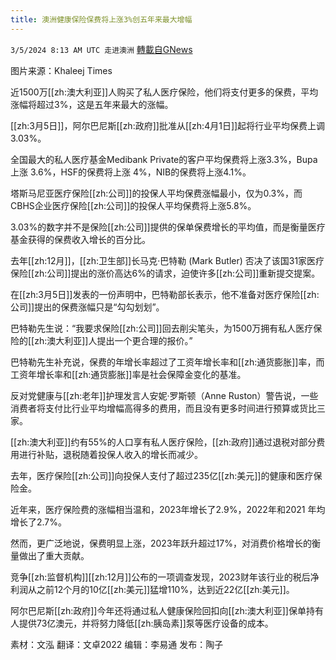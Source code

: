 ```yaml
---
title: 澳洲健康保险保费将上涨3%创五年来最大增幅
---
```

`3/5/2024 8:13 AM UTC 走进澳洲` [轉載自GNews](https://gnews.org/articles/2366294)

图片来源：Khaleej Times

近1500万[[zh:澳大利亚]]人购买了私人医疗保险，他们将支付更多的保费，平均涨幅将超过3%，这是五年来最大的涨幅。

[[zh:3月5日]]，阿尔巴尼斯[[zh:政府]]批准从[[zh:4月1日]]起将行业平均保费上调3.03%。

全国最大的私人医疗基金Medibank Private的客户平均保费将上涨3.3%，Bupa上涨 3.6%，HSF的保费将上涨 4%，NIB的保费将上涨4.1%。

塔斯马尼亚医疗保险[[zh:公司]]的投保人平均保费涨幅最小，仅为0.3%，而CBHS企业医疗保险[[zh:公司]]的投保人平均保费将上涨5.8%。

3.03%的数字并不是保险[[zh:公司]]提供的保单保费增长的平均值，而是衡量医疗基金获得的保费收入增长的百分比。

去年[[zh:12月]]，[[zh:卫生部]]长马克·巴特勒 (Mark Butler) 否决了该国31家医疗保险[[zh:公司]]提出的涨价高达6%的请求，迫使许多[[zh:公司]]重新提交提案。

在[[zh:3月5日]]发表的一份声明中，巴特勒部长表示，他不准备对医疗保险[[zh:公司]]提出的保费涨幅只是“勾勾划划”。

巴特勒先生说：“我要求保险[[zh:公司]]回去削尖笔头，为1500万拥有私人医疗保险的[[zh:澳大利亚]]人提出一个更合理的报价。”

巴特勒先生补充说，保费的年增长率超过了工资年增长率和[[zh:通货膨胀]]率，而工资年增长率和[[zh:通货膨胀]]率是社会保障金变化的基准。

反对党健康与[[zh:老年]]护理发言人安妮·罗斯顿（Anne Ruston）警告说，一些消费者将支付比行业平均增幅高得多的费用，而且没有更多时间进行预算或货比三家。

[[zh:澳大利亚]]约有55%的人口享有私人医疗保险，[[zh:政府]]通过退税对部分费用进行补贴，退税随着投保人收入的增长而减少。

去年，医疗保险[[zh:公司]]向投保人支付了超过235亿[[zh:美元]]的健康和医疗保险金。

近年来，医疗保险费的涨幅相当温和，2023年增长了2.9%，2022年和2021 年均增长了2.7%。

然而，更广泛地说，保费明显上涨，2023年跃升超过17%，对消费价格增长的衡量做出了重大贡献。

竞争[[zh:监督机构]][[zh:12月]]公布的一项调查发现，2023财年该行业的税后净利润从之前12个月的10亿[[zh:美元]]猛增110%，达到近22亿[[zh:美元]]。

阿尔巴尼斯[[zh:政府]]今年还将通过私人健康保险回扣向[[zh:澳大利亚]]保单持有人提供73亿澳元，并将努力降低[[zh:胰岛素]]泵等医疗设备的成本。

         
素材：文泓  翻译：文卓2022  编辑：李易通  发布：陶子


